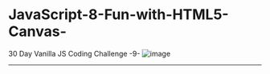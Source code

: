 # JavaScript-8-Fun-with-HTML5-Canvas-
30 Day Vanilla JS Coding Challenge -9- 
![image](https://user-images.githubusercontent.com/58724276/196437387-1e4c0fe3-9fa9-4deb-933c-3d5e7f439182.png)
<hr>